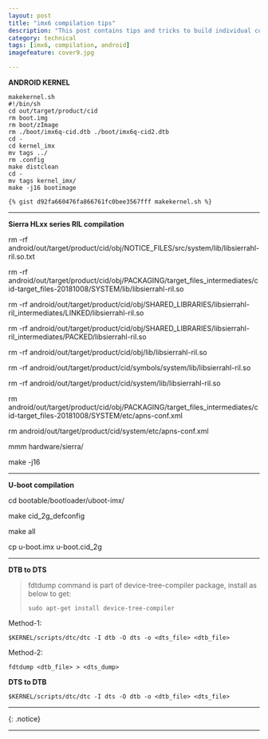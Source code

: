 ```yaml
---
layout: post
title: "imx6 compilation tips"
description: "This post contains tips and tricks to build individual components on imx6 android based devices."
category: technical
tags: [imx6, compilation, android]
imagefeature: cover9.jpg

---
```


**ANDROID KERNEL**

```
makekernel.sh
#!/bin/sh
cd out/target/product/cid
rm boot.img
rm boot/zImage
rm ./boot/imx6q-cid.dtb ./boot/imx6q-cid2.dtb
cd -
cd kernel_imx
mv tags ../
rm .config
make distclean
cd -
mv tags kernel_imx/
make -j16 bootimage

{% gist d92fa660476fa866761fc0bee3567fff makekernel.sh %}

```

---

**Sierra HLxx series RIL compilation**

rm -rf android/out/target/product/cid/obj/NOTICE_FILES/src/system/lib/libsierrahl-ril.so.txt

rm -rf android/out/target/product/cid/obj/PACKAGING/target_files_intermediates/cid-target_files-20181008/SYSTEM/lib/libsierrahl-ril.so

rm -rf android/out/target/product/cid/obj/SHARED_LIBRARIES/libsierrahl-ril_intermediates/LINKED/libsierrahl-ril.so

rm -rf android/out/target/product/cid/obj/SHARED_LIBRARIES/libsierrahl-ril_intermediates/PACKED/libsierrahl-ril.so

rm -rf android/out/target/product/cid/obj/lib/libsierrahl-ril.so

rm -rf android/out/target/product/cid/symbols/system/lib/libsierrahl-ril.so

rm -rf android/out/target/product/cid/system/lib/libsierrahl-ril.so

rm android/out/target/product/cid/obj/PACKAGING/target_files_intermediates/cid-target_files-20181008/SYSTEM/etc/apns-conf.xml

rm android/out/target/product/cid/system/etc/apns-conf.xml

mmm hardware/sierra/

make -j16

---

**U-boot compilation**

cd bootable/bootloader/uboot-imx/

make cid_2g_defconfig

make all

cp u-boot.imx u-boot.cid_2g

---

**DTB to DTS**

> fdtdump command is part of device-tree-compiler package, install as below to get:
>
> `sudo apt-get install device-tree-compiler`


Method-1:

`$KERNEL/scripts/dtc/dtc -I dtb -O dts -o <dts_file> <dtb_file>`

Method-2:

`fdtdump <dtb_file> > <dts_dump>`


**DTS to DTB**

`$KERNEL/scripts/dtc/dtc -I dts -O dtb -o <dtb_file> <dts_file>`

---


{: .notice}

---

